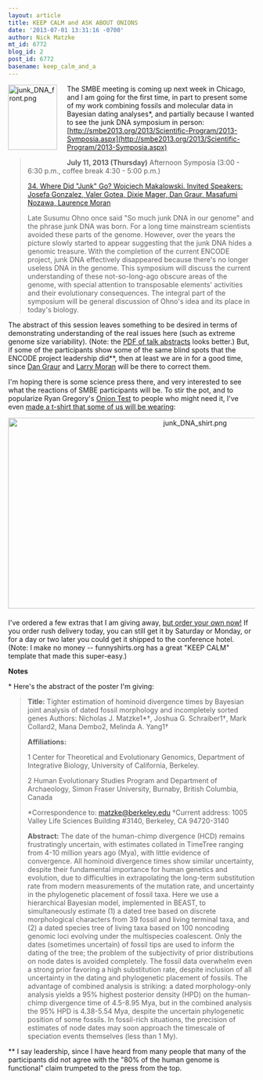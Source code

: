 ```yaml
---
layout: article
title: KEEP CALM and ASK ABOUT ONIONS
date: '2013-07-01 13:31:16 -0700'
author: Nick Matzke
mt_id: 6772
blog_id: 2
post_id: 6772
basename: keep_calm_and_a
---
```

<img src="/PT/uploads/2013/junk_DNA_front.png" alt="junk_DNA_front.png" width="100" height="133" style="float: left; margin: 0 20px 20px 0;" class="mt-image-left" />The SMBE meeting is coming up next week in Chicago, and I am going for the first time, in part to present some of my work combining fossils and molecular data in Bayesian dating analyses\*, and partially because I wanted to see the junk DNA symposium in person: [http://smbe2013.org/2013/Scientific-Program/2013-Symposia.aspx](http://smbe2013.org/2013/Scientific-Program/2013-Symposia.aspx)

> **July 11, 2013 (Thursday)**
> Afternoon Symposia (3:00 - 6:30 p.m., coffee break 4:30 - 5:00 p.m.)
> 
> [34. Where Did "Junk" Go? Wojciech Makalowski. Invited Speakers:  Josefa Gonzalez, Valer Gotea, Dixie Mager, Dan Graur, Masafumi Nozawa, Laurence Moran](http://smbe2013.org/2013/Scientific-Program/2013-Symposia.aspx)
> 
> Late Susumu Ohno once said "So much junk DNA in our genome" and the phrase junk DNA was born. For a long time mainstream scientists avoided these parts of the genome. However, over the years the picture slowly started to appear suggesting that the junk DNA hides a genomic treasure. With the completion of the current ENCODE project, junk DNA effectively disappeared because there's no longer useless DNA in the genome. This symposium will discuss the current understanding of these not-so-long-ago obscure areas of the genome, with special attention to transposable elements' activities and their evolutionary consequences. The integral part of the symposium will be general discussion of Ohno's idea and its place in today's biology.

The abstract of this session leaves something to be desired in terms of demonstrating understanding of the real issues here (such as extreme genome size variability).  (Note: the [PDF of talk abstracts](http://smbe2013.org/2013/Scientific-Program/2013-Symposia/Abstracts/SYMPOSIUM-34.aspx) looks better.) But, if some of the participants show some of the same blind spots that the ENCODE project leadership did\*\*, then at least we are in for a good time, since [Dan Graur](http://sandwalk.blogspot.com) and [Larry Moran](http://sandwalk.blogspot.com) will be there to correct them.

I'm hoping there is some science press there, and very interested to see what the reactions of SMBE participants will be.  To stir the pot, and to popularize Ryan Gregory's [Onion Test](http://www.genomicron.evolverzone.com/2007/04/onion-test/) to people who might need it,  I've even [made a t-shirt that some of us will be wearing](http://www.funnyshirts.org/design/b1d3356d02b17d2667dd8098f909a993_40597):

<img src="/PT/uploads/2013/junk_DNA_shirt.png" alt="junk_DNA_shirt.png" width="748" height="389" style="text-align: center; display: block; margin: 0 auto 20px;" class="mt-image-center" />

I've ordered a few extras that I am giving away, [but order your own now!](http://www.funnyshirts.org/design/b1d3356d02b17d2667dd8098f909a993_40597)  If you order rush delivery today, you can still get it by Saturday or Monday, or for a day or two later you could get it shipped to the conference hotel.  (Note: I make no money -- funnyshirts.org has a great "KEEP CALM" template that made this super-easy.)

**Notes**

\* Here's the abstract of the poster I'm giving:

> **Title:** Tighter estimation of hominoid divergence times by Bayesian
> joint analysis of dated fossil morphology and incompletely sorted genes
> Authors: Nicholas J. Matzke1\*†, Joshua G. Schraiber1†, Mark Collard2, Mana Dembo2,
> Melinda A. Yang1†
> 
> **Affiliations:**
> 
> 1 Center for Theoretical and Evolutionary Genomics, Department of Integrative Biology,
> University of California, Berkeley.
> 
> 2 Human Evolutionary Studies Program and Department of Archaeology, Simon Fraser
> University, Burnaby, British Columbia, Canada
> 
> \*Correspondence to: matzke@berkeley.edu
> †Current address: 1005 Valley Life Sciences Building #3140, Berkeley, CA 94720-3140
> 
> **Abstract:** The date of the human-chimp divergence (HCD) remains frustratingly
> uncertain, with estimates collated in TimeTree ranging from 4-10 million years ago
> (Mya), with little evidence of convergence. All hominoid divergence times show similar
> uncertainty, despite their fundamental importance for human genetics and evolution, due
> to difficulties in extrapolating the long-term substitution rate from modern measurements
> of the mutation rate, and uncertainty in the phylogenetic placement of fossil taxa. Here
> we use a hierarchical Bayesian model, implemented in BEAST, to simultaneously
> estimate (1) a dated tree based on discrete morphological characters from 39 fossil and
> living terminal taxa, and (2) a dated species tree of living taxa based on 100 noncoding
> genomic loci evolving under the multispecies coalescent. Only the dates (sometimes
> uncertain) of fossil tips are used to inform the dating of the tree; the problem of the
> subjectivity of prior distributions on node dates is avoided completely. The fossil data
> overwhelm even a strong prior favoring a high substitution rate, despite inclusion of all
> uncertainty in the dating and phylogenetic placement of fossils. The advantage of
> combined analysis is striking: a dated morphology-only analysis yields a 95% highest
> posterior density (HPD) on the human-chimp divergence time of 4.5-8.95 Mya, but in the
> combined analysis the 95% HPD is 4.38-5.54 Mya, despite the uncertain phylogenetic
> position of some fossils. In fossil-rich situations, the precision of estimates of node dates
> may soon approach the timescale of speciation events themselves (less than 1 My).

\*\* I say leadership, since I have heard from many people that many of the participants did not agree with the "80% of the human genome is functional" claim trumpeted to the press from the top.
